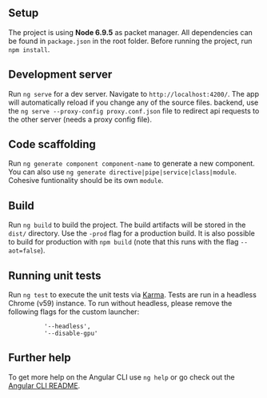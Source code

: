 ## Setup

The project is using **Node 6.9.5** as packet manager. All dependencies can be found in `package.json` in the root folder. Before running the project, run `npm install`.

## Development server

Run `ng serve` for a dev server. Navigate to `http://localhost:4200/`. The app will automatically reload if you change any of the source files. backend, use the `ng serve --proxy-config proxy.conf.json` file to redirect api requests to the other server (needs a proxy config file).

## Code scaffolding

Run `ng generate component component-name` to generate a new component. You can also use `ng generate directive|pipe|service|class|module`. Cohesive funtionality should be its own `module`. 

## Build

Run `ng build` to build the project. The build artifacts will be stored in the `dist/` directory. Use the `-prod` flag for a production build. It is also possible to build for production with `npm build` (note that this runs with the flag `--aot=false`).

## Running unit tests

Run `ng test` to execute the unit tests via [Karma](https://karma-runner.github.io). Tests are run in a headless Chrome (v59) instance. To run without headless, please remove the following flags for the custom launcher:
```
          '--headless',
          '--disable-gpu'
```


## Further help

To get more help on the Angular CLI use `ng help` or go check out the [Angular CLI README](https://github.com/angular/angular-cli/blob/master/README.md).
